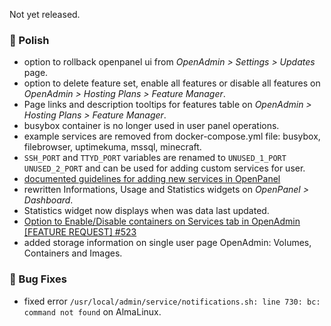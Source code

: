 Not yet released.

### 💅 Polish
- option to rollback openpanel ui from *OpenAdmin > Settings > Updates* page.
- option to delete feature set, enable all features or disable all features on *OpenAdmin > Hosting Plans > Feature Manager*.
- Page links and description tooltips for features table on *OpenAdmin > Hosting Plans > Feature Manager*.
- busybox container is no longer used in user panel operations.
- example services are removed from docker-compose.yml file: busybox, filebrowser, uptimekuma, mssql, minecraft.
- `SSH_PORT` and `TTYD_PORT` variables are renamed to `UNUSED_1_PORT` `UNUSED_2_PORT` and can be used for adding custom services for user.
- [documented guidelines for adding new services in OpenPanel](https://dev.openpanel.com/images/)
- rewritten Informations, Usage and Statistics widgets on *OpenPanel > Dashboard*.
- Statistics widget now displays when was data last updated.
- [Option to Enable/Disable containers on Services tab in OpenAdmin [FEATURE REQUEST] #523](https://github.com/stefanpejcic/OpenPanel/issues/523)
- added storage information on single user page OpenAdmin: Volumes, Containers and Images.

### 🐛 Bug Fixes
- fixed error `/usr/local/admin/service/notifications.sh: line 730: bc: command not found` on AlmaLinux.
